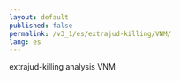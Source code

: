 ```yaml
---
layout: default
published: false
permalink: /v3_1/es/extrajud-killing/VNM/
lang: es
---
```


extrajud-killing analysis VNM
